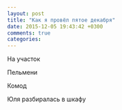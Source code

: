 ```yaml
---
layout: post
title: "Как я провёл пятое декабря"
date: 2015-12-05 19:43:42 +0300
comments: true
categories: 
---
```

На участок

Пельмени

Комод

Юля разбиралась в шкафу